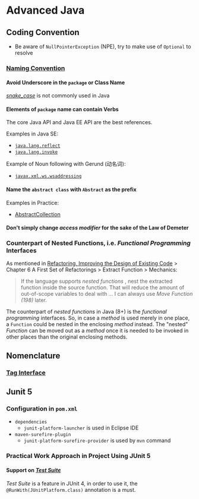 # Advanced Java
## Coding Convention
* Be aware of `NullPointerException` (NPE), try to make use of `Optional` to resolve


### [Naming Convention](https://www.oracle.com/java/technologies/javase/codeconventions-namingconventions.html)

#### Avoid Underscore in the `package` or Class Name
[*snake_case*](#) is not commonly used in Java

#### Elements of `package` name can contain Verbs

The core Java API and Java EE API are the best references.

Examples in Java SE:
* [`java.lang.reflect`](https://docs.oracle.com/javase/8/docs/api/java/lang/reflect/package-frame.html)
* [`java.lang.invoke`](https://docs.oracle.com/javase/8/docs/api/java/lang/invoke/package-frame.html)

Example of Noun following with Gerund (动名词):
* [`javax.xml.ws.wsaddressing`](https://docs.oracle.com/javaee/7/api/javax/xml/ws/wsaddressing/package-frame.html)



#### Name the `abstract class` with `Abstract` as the prefix
Examples in Practice:
* [AbstractCollection](https://docs.oracle.com/javase/8/docs/api/java/util/AbstractCollection.html)

#### Don't simply change *access modifier* for the sake of the Law of Demeter

### Counterpart of Nested Functions, i.e. *Functional Programming* Interfaces
As mentioned in [Refactoring, Improving the Design of Existing Code](https://www.amazon.com/Refactoring-Improving-Existing-Addison-Wesley-Signature/dp/0134757599) > Chapter 6 A First Set of Refactorings > Extract Function > Mechanics:

> If the language supports *nested functions* , nest the extracted function inside the source function. That will reduce the amount of out-of-scope variables to deal with ... I can always use *Move Function (198)* later.

The counterpart of *nested functions* in Java (8+) is the *functional programming* interfaces. So, in case a *method* is used merely in one place, a `Function` could be nested in the enclosing *method* instead. The "nested" *Function* can be moved out as a *method* once it is needed to be invoked in other places than the original enclosing methods.  

## Nomenclature
### [Tag Interface](https://wiki.c2.com/?TagInterface)

## Junit 5 
### Configuration in `pom.xml`
* `dependencies`
  * `junit-platform-launcher` is used in Eclipse IDE
* `maven-surefire-plugin`
  * `junit-platform-surefire-provider` is used by `mvn` command
### Practical Work Approach in Project Using JUnit 5
#### Support on [*Test Suite*](https://junit.org/junit5/docs/current/user-guide/#running-tests-junit-platform-runner-test-suite)
*Test Suite* is a feature in JUnit 4, in order to use it, the `@RunWith(JUnitPlatform.class)` annotation is a must. 


